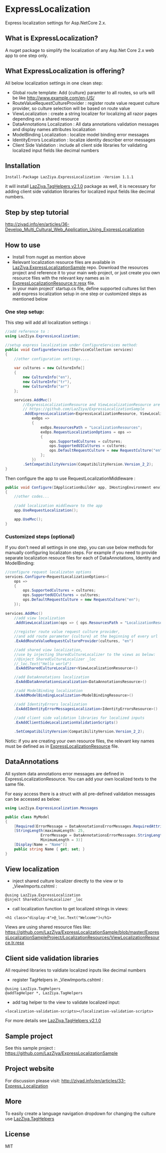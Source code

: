 # ExpressLocalization
Express localization settings for Asp.NetCore 2.x.

## What is ExpressLocalization?
A nuget package to simplify the localization of any Asp.Net Core 2.x web app to one step only.

## What ExpressLocalization is offering?
All below localization settings in one clean step:

- Global route template: Add {culture} paramter to all routes, so urls will be like http://www.example.com/en-US/
- RouteValueRequestCultureProvider : register route value request culture provider, so culture selection will be based on route value
- ViewLocalization : create a string localizer for localizing all razor pages depending on a shared resource
- DataAnnotations Localization : All data annotations validation messages and display names attributes localization
- ModelBinding Localization : localize model binding error messages
- IdentityErrors Localization : localize identity describer error messages
- Client Side Validation : include all client side libraries for validating localized input fields like decimal numbers 

## Installation
````
Install-Package LazZiya.ExpressLocalization -Version 1.1.1
````
it will install [LazZiya.TagHelpers v2.1.0](https://github.com/LazZiya/TagHelpers/) package as well, it is necessary for adding client side validation libraries for localized input fields like decimal numbers.

## Step by step tutorial 
http://ziyad.info/en/articles/36-Develop_Multi_Cultural_Web_Application_Using_ExpressLocalization

## How to use
- Install from nuget as mention above
- Relevant localization resource files are available in [LazZiya.ExpressLocalizationSample](https://github.com/LazZiya/ExpressLocalizationSample) repo.
Download the resources project and reference it to your main web project, or just create you own resource files with the relevant key names as in [ExpressLocalizationResource.tr.resx](https://github.com/LazZiya/ExpressLocalizationSample/blob/master/LazZiya.ExpressLocalization.Resources/ExpressLocalizationResource.tr.resx) file.
- In your main project' startup.cs file, define supported cultures list then add express localization setup in one step or customized steps as mentioned below

### One step setup:
This step will add all localization settings :
````cs
//add reference to :
using LazZiya.ExpressLocalization;

//setup express localization under ConfigureServices method:
public void ConfigureServices(IServiceCollection services)
{
    //other configuration settings....
    
    var cultures = new CultureInfo[]
    {
        new CultureInfo("en"),
        new CultureInfo("tr"),
        new CultureInfo("ar")
    };

    services.AddMvc()
        //ExpressLocalizationResource and ViewLocalizationResource are available in :
        // https://github.com/LazZiya/ExpressLocalizationSample
        .AddExpressLocalization<ExpressLocalizationResource, ViewLocalizationResource>(
            exOps =>
            {
                exOps.ResourcesPath = "LocalizationResources";
                exOps.RequestLocalizationOptions = ops =>
                {
                    ops.SupportedCultures = cultures;
                    ops.SupportedUICultures = cultures;
                    ops.DefaultRequestCulture = new RequestCulture("en");
                };
            })
        .SetCompatibilityVersion(CompatibilityVersion.Version_2_2);
}
````

Then configure the app to use RequestLocalizationMiddleware :
````cs
public void Configure(IApplicationBuilder app, IHostingEnvironment env)
{
    //other codes...
    
    //add localization middleware to the app
    app.UseRequestLocalization();

    app.UseMvc();
}
````

### Customized steps (optional)
If you don't need all settings in one step, you can use below methods for manually configuring localizaton steps.
For example if you need to provide separate localization resouce files for each of DataAnnotations, Identity and ModelBinding:
````cs
//configure request localizaton options
services.Configure<RequestLocalizationOptions>(
    ops =>
    {
        ops.SupportedCultures = cultures;
        ops.SupportedUICultures = cultures;
        ops.DefaultRequestCulture = new RequestCulture("en");
    });
    
services.AddMvc()
    //add view localization
    .AddViewLocalization(ops => { ops.ResourcesPath = "LocalizationResources"; })
    
    //register route value request culture provider, 
    //and add route parameter {culture} at the beginning of every url
    .ExAddRouteValueRequestCultureProvider(cultures, "en")

    //add shared view localization, 
    //use by injecting SharedCultureLocalizer to the views as below:
    //@inject SharedCultureLocalizer _loc
    //_loc.Text("Hello world")
    .ExAddSharedCultureLocalizer<ViewLocalizationResource>()

    //add DataAnnotations localization
    .ExAddDataAnnotationsLocalization<DataAnnotationsResource>()

    //add ModelBinding localization
    .ExAddModelBindingLocalization<ModelBindingResource>()

    //add IdentityErrors localization
    .ExAddIdentityErrorMessagesLocalization<IdentityErrorsResource>()
    
    //add client side validation libraries for localized inputs
    .ExAddClientSideLocalizationValidationScripts()

    .SetCompatibilityVersion(CompatibilityVersion.Version_2_2);
````

Notic: if you are creating your own resource files, the relevant key names must be defined as in [ExpressLocalizationResource](https://github.com/LazZiya/ExpressLocalizationSample/blob/master/ExpressLocalizationSampleProject/LocalizationResources/ExpressLocalizationResource.tr.resx) file.

## DataAnnotations
All system data annotations error messages are defined in ExpressLocalizationResource. You can add your own localized texts to the same file.

For easy access there is a struct with all pre-defined validation messages can be accessed as below:

````cs
using LazZiya.ExpressLocalization.Messages

public class MyModel
{
    [Required(ErrorMessage = DataAnnotationsErrorMessages.RequiredAttribute_ValidationError)]
    [StringLength(maximumLength: 25, 
                ErrorMessage = DataAnnotationsErrorMessages.StringLengthAttribute_ValidationErrorIncludingMinimum, 
                MinimumLength = 3)]
    [Display(Name = "Name")]
    public string Name { get; set; }
}
````

## View localization
- inject shared culture localizer directly to the view or to _ViewImports.cshtml :
````razor
@using LazZiya.ExpressLocalization
@inject SharedCultureLocalizer _loc
````
- call localization function to get localized strings in views:
````razor
<h1 class="display-4">@_loc.Text("Welcome")</h1>
````
Views are using shared resource files like: https://github.com/LazZiya/ExpressLocalizationSample/blob/master/ExpressLocalizationSampleProject/LocalizationResources/ViewLocalizationResource.tr.resx

## Client side validation libraries
All required libraries to valdiate localized inputs like decimal numbers
- register TagHelpers in _ViewImports.cshtml :
````cshtml
@using LazZiya.TagHelpers
@addTagHelper *, LazZiya.TagHelpers
````
- add tag helper to the view to validate localized input:
````cshtml
<localization-validation-scripts></localization-validation-scripts>
````
For more details see [LazZiya.TagHelpers v2.1.0](https://github.com/LazZiya/TagHelpers/) 

## Sample project
See this sample project : https://github.com/LazZiya/ExpressLocalizationSample

## Project website
For discussion please visit: http://ziyad.info/en/articles/33-Express_Localization

## More
To easily create a language navigation dropdown for changing the culture use [LazZiya.TagHelpers](http://ziyad.info/en/articles/27-LazZiya_TagHelpers)

## License
MIT
